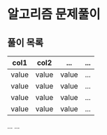 # 알고리즘 문제풀이

## 풀이 목록

| col1  | col2  | ...   | ... |
| ----- | ----- | ----- | --- |
| value | value | value | ... |
| value | value | value | ... |
| value | value | value | ... |
| value | value | value | ... |

...
...
